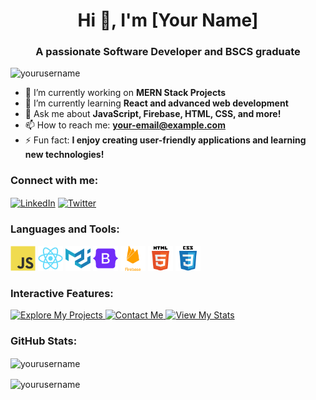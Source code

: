 <h1 align="center">Hi 👋, I'm [Your Name]</h1>
<h3 align="center">A passionate Software Developer and BSCS graduate</h3>

<p align="left"> <img src="https://komarev.com/ghpvc/?username=yourusername&label=Profile%20views&color=0e75b6&style=flat" alt="yourusername" /> </p>

- 🔭 I’m currently working on **MERN Stack Projects**  
- 🌱 I’m currently learning **React and advanced web development**  
- 💬 Ask me about **JavaScript, Firebase, HTML, CSS, and more!**  
- 📫 How to reach me: **your-email@example.com**  
- ⚡ Fun fact: **I enjoy creating user-friendly applications and learning new technologies!**

<h3 align="left">Connect with me:</h3>
<p align="left">
<a href="https://linkedin.com/in/yourlinkedin" target="_blank"><img align="center" src="https://img.shields.io/badge/LinkedIn-0e76a8?style=for-the-badge&logo=linkedin&logoColor=white" alt="LinkedIn" /></a>
<a href="https://twitter.com/yourtwitter" target="_blank"><img align="center" src="https://img.shields.io/badge/Twitter-1DA1F2?style=for-the-badge&logo=twitter&logoColor=white" alt="Twitter" /></a>
</p>

<h3 align="left">Languages and Tools:</h3>
<p align="left"> 
<img src="https://raw.githubusercontent.com/devicons/devicon/master/icons/javascript/javascript-original.svg" alt="javascript" width="40" height="40"/> 
<img src="https://raw.githubusercontent.com/devicons/devicon/master/icons/react/react-original.svg" alt="react" width="40" height="40"/> 
<img src="https://raw.githubusercontent.com/devicons/devicon/master/icons/materialui/materialui-original.svg" alt="mui" width="40" height="40"/> 
<img src="https://raw.githubusercontent.com/devicons/devicon/master/icons/bootstrap/bootstrap-plain.svg" alt="bootstrap" width="40" height="40"/> 
<img src="https://raw.githubusercontent.com/devicons/devicon/master/icons/firebase/firebase-plain-wordmark.svg" alt="firebase" width="40" height="40"/> 
<img src="https://raw.githubusercontent.com/devicons/devicon/master/icons/html5/html5-original-wordmark.svg" alt="html" width="40" height="40"/> 
<img src="https://raw.githubusercontent.com/devicons/devicon/master/icons/css3/css3-original-wordmark.svg" alt="css" width="40" height="40"/> 
</p>

<h3 align="left">Interactive Features:</h3>
<div align="left">
  <a href="https://github.com/yourusername?tab=repositories" target="_blank">
    <img src="https://img.shields.io/badge/-Explore%20My%20Projects-blue?style=for-the-badge&logo=github" alt="Explore My Projects">
  </a>
  <a href="mailto:your-email@example.com" target="_blank">
    <img src="https://img.shields.io/badge/-Contact%20Me-ff69b4?style=for-the-badge&logo=gmail&logoColor=white" alt="Contact Me">
  </a>
  <a href="https://github-readme-stats.vercel.app/api?username=yourusername&show_icons=true" target="_blank">
    <img src="https://img.shields.io/badge/-View%20My%20Stats-success?style=for-the-badge&logo=github" alt="View My Stats">
  </a>
</div>

<h3 align="left">GitHub Stats:</h3>
<p>
  <img align="center" src="https://github-readme-stats.vercel.app/api?username=yourusername&show_icons=true&locale=en" alt="yourusername" />
</p>
<p>
  <img align="center" src="https://github-readme-streak-stats.herokuapp.com/?user=yourusername&" alt="yourusername" />
</p>
